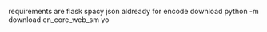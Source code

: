 requirements are
flask
spacy
json aldready 
for encode download python -m download en_core_web_sm
yo
